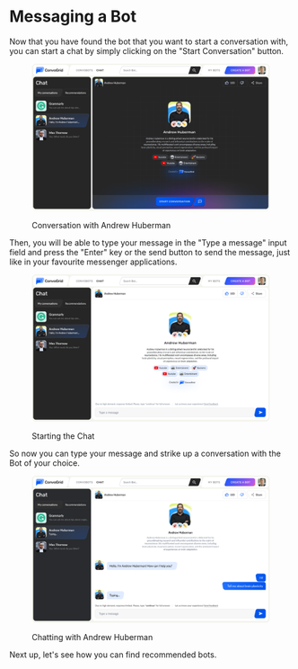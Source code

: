 # Messaging a Bot

Now that you have found the bot that you want to start a conversation with, you can start a chat by simply clicking on the "Start Conversation" button.

<figure><img src="../.gitbook/assets/image (10).png" alt=""><figcaption><p>Conversation with Andrew Huberman</p></figcaption></figure>

Then, you will be able to type your message in the "Type a message" input field and press the "Enter" key or the send button to send the message, just like in your favourite messenger applications.

<figure><img src="../.gitbook/assets/image (11).png" alt=""><figcaption><p>Starting the Chat</p></figcaption></figure>

So now you can type your message and strike up a conversation with the Bot of your choice.

<figure><img src="../.gitbook/assets/image (2).png" alt=""><figcaption><p>Chatting with Andrew Huberman</p></figcaption></figure>



Next up, let's see how you can find recommended bots.
